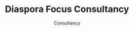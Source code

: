 ---
title: Diaspora Focus Consultancy
link: http://www.diasporafocus.com/
subtitle: Consultancy
layout: default
modal-id: 4
img: diaspora.png
thumbnail: diaspora.png
alt: image-alt
description: A consultancy firm based in Sierra Leone.

---